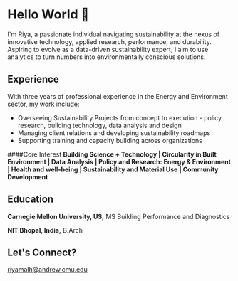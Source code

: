 # Hello World 👋

I'm Riya, a passionate individual navigating sustainability at the nexus of innovative technology, applied research, performance, and durability. Aspiring to evolve as a data-driven sustainability expert, I aim to use analytics to turn numbers into environmentally conscious solutions.

## Experience 
With three years of professional experience in the Energy and Environment sector, my work include:
- Overseeing Sustainability Projects from concept to execution - policy research, building technology, data analysis and design
- Managing client relations and developing sustainability roadmaps
- Supporting training and capacity building across organizations

####Core Interest
**Building Science + Technology | Circularity in Built Environment | Data Analysis | Policy and Research: Energy & Environment | Health and well-being | Sustainability and Material Use | Community Development**

## Education
**Carnegie Mellon University, US,** MS Building Performance and Diagnostics

**NIT Bhopal, India,** B.Arch

## Let's Connect?
riyamalh@andrew.cmu.edu
